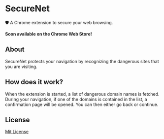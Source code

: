 # SecureNet
🛡️ A Chrome extension to secure your web browsing.

**Soon available on the Chrome Web Store!**

## About

SecureNet protects your navigation by recognizing the dangerous sites that you are visiting.

## How does it work?

When the extension is started, a list of dangerous domain names is fetched.
During your navigation, if one of the domains is contained in the list, a confirmation page will be opened. You can then either go back or continue.

## License

[Mit License](https://github.com/ItsJustMiaouss/SecureNet/blob/main/LICENSE)
